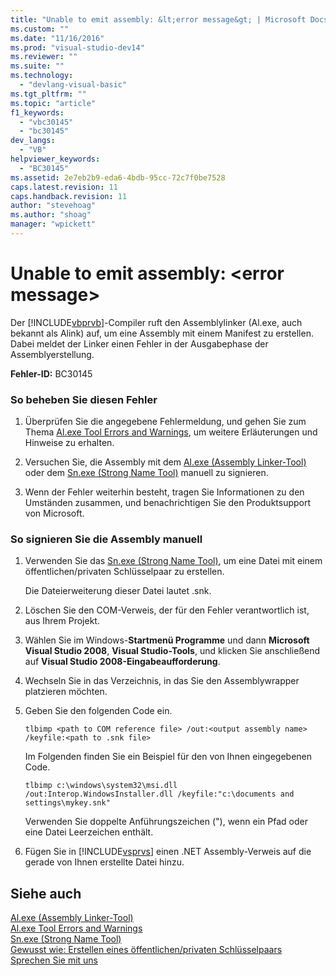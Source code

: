 ```yaml
---
title: "Unable to emit assembly: &lt;error message&gt; | Microsoft Docs"
ms.custom: ""
ms.date: "11/16/2016"
ms.prod: "visual-studio-dev14"
ms.reviewer: ""
ms.suite: ""
ms.technology: 
  - "devlang-visual-basic"
ms.tgt_pltfrm: ""
ms.topic: "article"
f1_keywords: 
  - "vbc30145"
  - "bc30145"
dev_langs: 
  - "VB"
helpviewer_keywords: 
  - "BC30145"
ms.assetid: 2e7eb2b9-eda6-4bdb-95cc-72c7f0be7528
caps.latest.revision: 11
caps.handback.revision: 11
author: "stevehoag"
ms.author: "shoag"
manager: "wpickett"
---
```

# Unable to emit assembly: &lt;error message&gt;
Der [!INCLUDE[vbprvb](../../../csharp/programming-guide/concepts/linq/includes/vbprvb_md.md)]\-Compiler ruft den Assemblylinker \(Al.exe, auch bekannt als Alink\) auf, um eine Assembly mit einem Manifest zu erstellen. Dabei meldet der Linker einen Fehler in der Ausgabephase der Assemblyerstellung.  
  
 **Fehler\-ID:** BC30145  
  
### So beheben Sie diesen Fehler  
  
1.  Überprüfen Sie die angegebene Fehlermeldung, und gehen Sie zum Thema [Al.exe Tool Errors and Warnings](http://msdn.microsoft.com/de-de/7f125d49-0a03-47a6-9ba9-d61a679a7d4b), um weitere Erläuterungen und Hinweise zu erhalten.  
  
2.  Versuchen Sie, die Assembly mit dem [Al.exe \(Assembly Linker\-Tool\)](../Topic/Al.exe%20\(Assembly%20Linker\).md) oder dem [Sn.exe \(Strong Name Tool\)](../Topic/Sn.exe%20\(Strong%20Name%20Tool\).md) manuell zu signieren.  
  
3.  Wenn der Fehler weiterhin besteht, tragen Sie Informationen zu den Umständen zusammen, und benachrichtigen Sie den Produktsupport von Microsoft.  
  
### So signieren Sie die Assembly manuell  
  
1.  Verwenden Sie das [Sn.exe \(Strong Name Tool\)](../Topic/Sn.exe%20\(Strong%20Name%20Tool\).md), um eine Datei mit einem öffentlichen\/privaten Schlüsselpaar zu erstellen.  
  
     Die Dateierweiterung dieser Datei lautet .snk.  
  
2.  Löschen Sie den COM\-Verweis, der für den Fehler verantwortlich ist, aus Ihrem Projekt.  
  
3.  Wählen Sie im Windows\-**Startmenü Programme** und dann **Microsoft Visual Studio 2008**, **Visual Studio\-Tools**, und klicken Sie anschließend auf **Visual Studio 2008\-Eingabeaufforderung**.  
  
4.  Wechseln Sie in das Verzeichnis, in das Sie den Assemblywrapper platzieren möchten.  
  
5.  Geben Sie den folgenden Code ein.  
  
    ```  
    tlbimp <path to COM reference file> /out:<output assembly name> /keyfile:<path to .snk file>  
    ```  
  
     Im Folgenden finden Sie ein Beispiel für den von Ihnen eingegebenen Code.  
  
    ```  
    tlbimp c:\windows\system32\msi.dll /out:Interop.WindowsInstaller.dll /keyfile:"c:\documents and settings\mykey.snk"  
    ```  
  
     Verwenden Sie doppelte Anführungszeichen \("\), wenn ein Pfad oder eine Datei Leerzeichen enthält.  
  
6.  Fügen Sie in [!INCLUDE[vsprvs](../../../csharp/includes/vsprvs_md.md)] einen .NET Assembly\-Verweis auf die gerade von Ihnen erstellte Datei hinzu.  
  
## Siehe auch  
 [Al.exe \(Assembly Linker\-Tool\)](../Topic/Al.exe%20\(Assembly%20Linker\).md)   
 [Al.exe Tool Errors and Warnings](http://msdn.microsoft.com/de-de/7f125d49-0a03-47a6-9ba9-d61a679a7d4b)   
 [Sn.exe \(Strong Name Tool\)](../Topic/Sn.exe%20\(Strong%20Name%20Tool\).md)   
 [Gewusst wie: Erstellen eines öffentlichen\/privaten Schlüsselpaars](../Topic/How%20to:%20Create%20a%20Public-Private%20Key%20Pair.md)   
 [Sprechen Sie mit uns](/visual-studio/ide/talk-to-us)